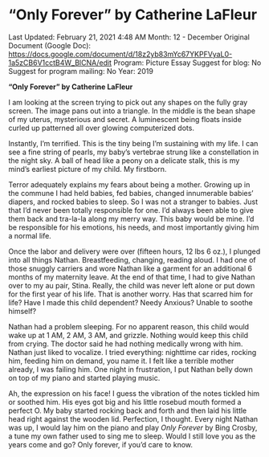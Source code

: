 # “Only Forever” by Catherine LaFleur

Last Updated: February 21, 2021 4:48 AM
Month: 12 - December
Original Document (Google Doc): https://docs.google.com/document/d/18z2yb83mYc67YKPFVyaL0-1a5zCB6V1cctB4W_BlCNA/edit
Program: Picture Essay
Suggest for blog: No
Suggest for program mailing: No
Year: 2019

**“Only Forever” by Catherine LaFleur**	

I am looking at the screen trying to pick out any shapes on the fully gray screen. The image pans out into a triangle. In the middle is the bean shape of my uterus, mysterious and secret. A luminescent being floats inside curled up patterned all over glowing computerized dots.

Instantly, I’m terrified. This is the tiny being I’m sustaining with my life. I can see a fine string of pearls, my baby’s vertebrae strung like a constellation in the night sky. A ball of head like a peony on a delicate stalk, this is my mind’s earliest picture of my child. My firstborn.

Terror adequately explains my fears about being a mother. Growing up in the commune I had held babies, fed babies, changed innumerable babies’ diapers, and rocked babies to sleep. So I was not a stranger to babies. Just that I’d never been totally responsible for one. I’d always been able to give them back and tra-la-la along my merry way. This baby would be mine. I’d be responsible for his emotions, his needs, and most importantly giving him a normal life.

Once the labor and delivery were over (fifteen hours, 12 lbs 6 oz.), I plunged into all things Nathan. Breastfeeding, changing, reading aloud. I had one of those snuggly carriers and wore Nathan like a garment for an additional 6 months of my maternity leave. At the end of that time, I had to give Nathan over to my au pair, Stina. Really, the child was never left alone or put down for the first year of his life. That is another worry. Has that scarred him for life? Have I made this child dependent? Needy Anxious? Unable to soothe himself?

Nathan had a problem sleeping. For no apparent reason, this child would wake up at 1 AM, 2 AM, 3 AM, and grizzle. Nothing would keep this child from crying. The doctor said he had nothing medically wrong with him. Nathan just liked to vocalize. I tried everything: nighttime car rides, rocking him, feeding him on demand, you name it. I felt like a terrible mother already, I was failing him. One night in frustration, I put Nathan belly down on top of my piano and started playing music.

Ah, the expression on his face! I guess the vibration of the notes tickled him or soothed him. His eyes got big and his little rosebud mouth formed a perfect O. My baby started rocking back and forth and then laid his little head right against the wooden lid. Perfection, I thought. Every night Nathan was up, I would lay him on the piano and play *Only Forever* by Bing Crosby, a tune my own father used to sing me to sleep. Would I still love you as the years come and go? Only forever, if you’d care to know.